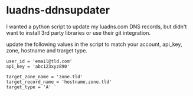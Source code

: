 # luadns-ddnsupdater

I wanted a python script to update my luadns.com DNS records, but didn't want to install 3rd party libraries or use their git integration.

update the following values in the script to match your account, api_key, zone, hostname and trarget type. 

```
user_id = 'email@tld.com'
api_key = 'abc123xyz890'

target_zone_name = 'zone.tld'
target_record_name = 'hostname.zone.tld'
target_type = 'A' `
```
